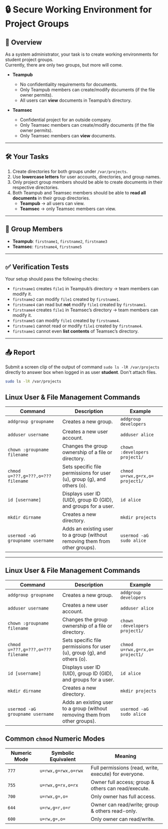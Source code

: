 # 🔒 Secure Working Environment for Project Groups

## 📌 Overview
As a system administrator, your task is to create working environments for student project groups.  
Currently, there are only two groups, but more will come.  

- **Teampub**  
  - No confidentiality requirements for documents.  
  - Only Teampub members can create/modify documents (if the file owner permits).  
  - All users can **view** documents in Teampub’s directory.  

- **Teamsec**  
  - Confidential project for an outside company.  
  - Only Teamsec members can create/modify documents (if the file owner permits).  
  - Only Teamsec members can **view** documents.  

---

## 🛠️ Your Tasks
1. Create directories for both groups under `/var/projects`.  
2. Use **lowercase letters** for user accounts, directories, and group names.  
3. Only project group members should be able to create documents in their respective directories.  
4. Both Teampub and Teamsec members should be able to **read all documents** in their group directories.  
   - **Teampub** → all users can view.  
   - **Teamsec** → only Teamsec members can view.  

---

## 👥 Group Members
- **Teampub**: `firstname1`, `firstname2`, `firstname3`  
- **Teamsec**: `firstname4`, `firstname5`  

---

## ✅ Verification Tests
Your setup should pass the following checks:

- `firstname1` creates `file1` in Teampub’s directory → team members can modify it.  
- `firstname2` can modify `file1` created by `firstname1`.  
- `firstname4` can read but **not** modify `file1` created by `firstname1`.  
- `firstname4` creates `file1` in Teamsec’s directory → team members can modify it.  
- `firstname5` can modify `file1` created by `firstname4`.  
- `firstname1` cannot read or modify `file1` created by `firstname4`.  
- `firstname1` cannot even **list contents** of Teamsec’s directory.  

---

## 📤 Report
Submit a screen clip of the output of command `sudo ls -lR /var/projects` directly to answer box when logged in as user **student**. Don't attach files.

```bash
sudo ls -lR /var/projects
````
## Linux User & File Management Commands

| Command                                | Description                                                                 | Example                                   |
|----------------------------------------|-----------------------------------------------------------------------------|-------------------------------------------|
| `addgroup groupname`                   | Creates a new group.                                                        | `addgroup developers`                     |
| `adduser username`                     | Creates a new user account.                                                 | `adduser alice`                           |
| `chown :groupname filename`            | Changes the group ownership of a file or directory.                         | `chown :developers project1/`             |
| `chmod u=???,g=???,o=??? filename`     | Sets specific file permissions for user (u), group (g), and others (o).     | `chmod u=rwx,g=rx,o= project1/`           |
| `id [username]`                        | Displays user ID (UID), group ID (GID), and groups for a user.              | `id alice`                                |
| `mkdir dirname`                        | Creates a new directory.                                                    | `mkdir projects`                          |
| `usermod -aG groupname username`       | Adds an existing user to a group (without removing them from other groups). | `usermod -aG sudo alice`                  |

---

## Linux User & File Management Commands

| Command                                | Description                                                                 | Example                                   |
|----------------------------------------|-----------------------------------------------------------------------------|-------------------------------------------|
| `addgroup groupname`                   | Creates a new group.                                                        | `addgroup developers`                     |
| `adduser username`                     | Creates a new user account.                                                 | `adduser alice`                           |
| `chown :groupname filename`            | Changes the group ownership of a file or directory.                         | `chown :developers project1/`             |
| `chmod u=???,g=???,o=??? filename`     | Sets specific file permissions for user (u), group (g), and others (o).     | `chmod u=rwx,g=rx,o= project1/`           |
| `id [username]`                        | Displays user ID (UID), group ID (GID), and groups for a user.              | `id alice`                                |
| `mkdir dirname`                        | Creates a new directory.                                                    | `mkdir projects`                          |
| `usermod -aG groupname username`       | Adds an existing user to a group (without removing them from other groups). | `usermod -aG sudo alice`                  |


## Common `chmod` Numeric Modes

| Numeric Mode | Symbolic Equivalent | Meaning                                                |
|--------------|----------------------|--------------------------------------------------------|
| `777`        | `u=rwx,g=rwx,o=rwx` | Full permissions (read, write, execute) for everyone.  |
| `755`        | `u=rwx,g=rx,o=rx`   | Owner full access; group & others can read/execute.    |
| `700`        | `u=rwx,g=,o=`       | Only owner has full access.                            |
| `644`        | `u=rw,g=r,o=r`      | Owner can read/write; group & others read-only.        |
| `600`        | `u=rw,g=,o=`        | Only owner can read/write.                             |

